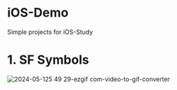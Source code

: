 # iOS-Demo
Simple projects for iOS-Study

# 1. SF Symbols

![2024-05-125 49 29-ezgif com-video-to-gif-converter](https://github.com/iOS-Dev-Hyun/iOS-Demo/assets/142004247/857723fa-47f5-4532-ab74-83026a72a7f4)
